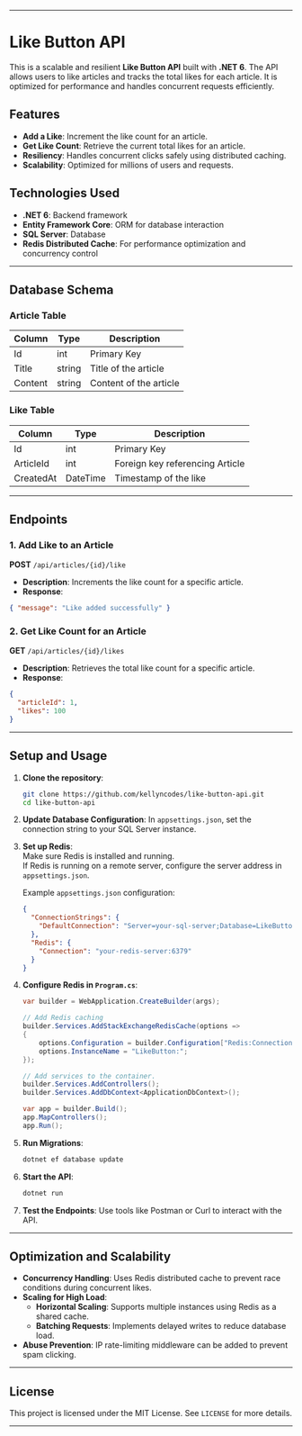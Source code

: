 ﻿
---

# Like Button API

This is a scalable and resilient **Like Button API** built with **.NET 6**. The API allows users to like articles and tracks the total likes for each article. It is optimized for performance and handles concurrent requests efficiently.

## Features
- **Add a Like**: Increment the like count for an article.
- **Get Like Count**: Retrieve the current total likes for an article.
- **Resiliency**: Handles concurrent clicks safely using distributed caching.
- **Scalability**: Optimized for millions of users and requests.

## Technologies Used
- **.NET 6**: Backend framework  
- **Entity Framework Core**: ORM for database interaction  
- **SQL Server**: Database  
- **Redis Distributed Cache**: For performance optimization and concurrency control  

---

## Database Schema

### Article Table
| Column    | Type   | Description                |
|-----------|--------|----------------------------|
| Id        | int    | Primary Key                |
| Title     | string | Title of the article       |
| Content   | string | Content of the article     |

### Like Table
| Column     | Type | Description                        |
|------------|------|------------------------------------|
| Id         | int  | Primary Key                        |
| ArticleId  | int  | Foreign key referencing Article    |
| CreatedAt  | DateTime | Timestamp of the like         |

---

## Endpoints

### **1. Add Like to an Article**
**POST** `/api/articles/{id}/like`  
- **Description**: Increments the like count for a specific article.  
- **Response**: 
```json
{ "message": "Like added successfully" }
```

### **2. Get Like Count for an Article**
**GET** `/api/articles/{id}/likes`  
- **Description**: Retrieves the total like count for a specific article.  
- **Response**:
```json
{
  "articleId": 1,
  "likes": 100
}
```

---

## Setup and Usage

1. **Clone the repository**:
   ```bash
   git clone https://github.com/kellyncodes/like-button-api.git
   cd like-button-api
   ```

2. **Update Database Configuration**:
   In `appsettings.json`, set the connection string to your SQL Server instance.

3. **Set up Redis**:  
   Make sure Redis is installed and running.  
   If Redis is running on a remote server, configure the server address in `appsettings.json`.

   Example `appsettings.json` configuration:
   ```json
   {
     "ConnectionStrings": {
       "DefaultConnection": "Server=your-sql-server;Database=LikeButtonDB;Trusted_Connection=True;"
     },
     "Redis": {
       "Connection": "your-redis-server:6379"
     }
   }
   ```

4. **Configure Redis in `Program.cs`**:
   ```csharp
   var builder = WebApplication.CreateBuilder(args);

   // Add Redis caching
   builder.Services.AddStackExchangeRedisCache(options =>
   {
       options.Configuration = builder.Configuration["Redis:Connection"];
       options.InstanceName = "LikeButton:";
   });

   // Add services to the container.
   builder.Services.AddControllers();
   builder.Services.AddDbContext<ApplicationDbContext>();

   var app = builder.Build();
   app.MapControllers();
   app.Run();
   ```

5. **Run Migrations**:
   ```bash
   dotnet ef database update
   ```

6. **Start the API**:
   ```bash
   dotnet run
   ```

7. **Test the Endpoints**: Use tools like Postman or Curl to interact with the API.

---

## Optimization and Scalability

- **Concurrency Handling**: Uses Redis distributed cache to prevent race conditions during concurrent likes.
- **Scaling for High Load**:
  - **Horizontal Scaling**: Supports multiple instances using Redis as a shared cache.
  - **Batching Requests**: Implements delayed writes to reduce database load.
- **Abuse Prevention**: IP rate-limiting middleware can be added to prevent spam clicking.

---

## License
This project is licensed under the MIT License. See `LICENSE` for more details.

---